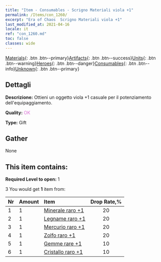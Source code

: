 ```yaml
---
title: "Item - Consumables - Scrigno Materiali viola +1"
permalink: /Items/con_1260/
excerpt: "Era of Chaos  Scrigno Materiali viola +1"
last_modified_at: 2021-04-16
locale: it
ref: "con_1260.md"
toc: false
classes: wide
---
```

 [Materials](/it/Items/){: .btn .btn--primary}[Artifacts](/it/Items/Artifacts/){: .btn .btn--success}[Units](/it/Items/Units/){: .btn .btn--warning}[Heroes](/it/Items/Heroes/){: .btn .btn--danger}[Consumables](/it/Items/Consumables/){: .btn .btn--info}[Unknown](/it/Items/Unknown/){: .btn .btn--primary}

## Dettagli
 **Descrizione:** Ottieni un oggetto viola +1 casuale per il potenziamento dell'equipaggiamento.

 **Quality:** <span style="color: #DA70D6">OK</span>

 **Type:** Gift

## Gather

  None

## This item contains:

 **Required Level to open:** 1

 3 You would get **1** item  from:

  | Nr | Amount |     Item    | Drop Rate,% |
  |:---|:-------|:------------|:---------:|
  | 1 | 1 | [Minerale raro +1](/it/Items/mat_40/) | 20 | 
  | 2 | 1 | [Legname raro +1](/it/Items/mat_41/) | 20 | 
  | 3 | 1 | [Mercurio raro +1](/it/Items/mat_42/) | 20 | 
  | 4 | 1 | [Zolfo raro +1](/it/Items/mat_43/) | 20 | 
  | 5 | 1 | [Gemme rare +1](/it/Items/mat_44/) | 10 | 
  | 6 | 1 | [Cristallo raro +1](/it/Items/mat_45/) | 10 | 
